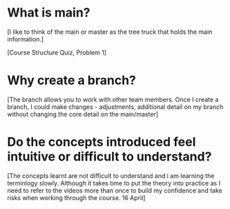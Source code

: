 
# What is main?
[I like to think of the main or master as the tree truck that holds the main information.]

[Course Structure Quiz, Problem 1]
# Why create a branch?
[The branch allows you to work with other team members. Once I create a branch, I could make changes - adjustments, additional detail on my branch without changing the core detail on the main/master]


# Do the concepts introduced feel intuitive or difficult to understand?


[The concepts learnt are not difficult to understand and i am learning the terminlogy slowly. Although it takes time to put the theory into practice as I need to refer to the videos more than once to build my confidence and take risks when working through the course. 
16 April]
